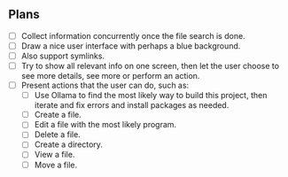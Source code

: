 ## Plans

- [ ] Collect information concurrently once the file search is done.
- [ ] Draw a nice user interface with perhaps a blue background.
- [ ] Also support symlinks.
- [ ] Try to show all relevant info on one screen, then let the user choose to see more details, see more or perform an action.
- [ ] Present actions that the user can do, such as:
  - [ ] Use Ollama to find the most likely way to build this project, then iterate and fix errors and install packages as needed.
  - [ ] Create a file.
  - [ ] Edit a file with the most likely program.
  - [ ] Delete a file.
  - [ ] Create a directory.
  - [ ] View a file.
  - [ ] Move a file.
